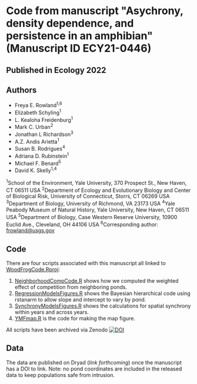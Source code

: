 # Code from manuscript "Asychrony, density dependence, and persistence in an amphibian" (Manuscript ID ECY21-0446)
## Published in Ecology 2022

## Authors
- Freya E. Rowland<sup>1,6</sup>
- Elizabeth Schyling<sup>1</sup>
- L. Kealoha Freidenburg<sup>1</sup>
- Mark C. Urban<sup>2</sup>
- Jonathan L Richardson<sup>3</sup>
- A.Z. Andis Arietta<sup>1</sup>
- Susan B. Rodrigues<sup>4</sup>
- Adriana D. Rubinstein<sup>1</sup>
- Michael F. Benard<sup>5</sup>
- David K. Skelly<sup>1,4</sup>

<sup>1</sup>School of the Environment, Yale University, 370 Prospect St., New Haven, CT 06511 USA
<sup>2</sup>Department of Ecology and Evolutionary Biology and Center of Biological Risk, University of Connecticut, Storrs, CT 06269 USA
<sup>3</sup>Department of Biology, University of Richmond, VA 23173 USA
<sup>4</sup>Yale Peabody Museum of Natural History, Yale University, New Haven, CT 06511 USA
<sup>5</sup>Department of Biology, Case Western Reserve University, 10900 Euclid Ave., Cleveland, OH 44106 USA
<sup>6</sup>Corresponding author: frowland@usgs.gov


## Code

There are four scripts associated with this manuscript all linked to [WoodFrogCode.Rproj](code/WoodFrogCode.Rproj):

1) [NeighborhoodCompCode.R](<code/NeighborhoodCompCode.R>) shows how we computed the weighted effect of competition from neighboring ponds.
2) [RegressionModelsFigures.R](<code/RegressionModelsFigures.R>) shows the Bayesian hierarchical code using rstanarm to allow slope and intercept to vary by pond.
3) [SynchronyModelsFigures.R](<code/SynchronyModelsFigures.R>) shows the calculations for spatial synchrony within years and across years.
4) [YMFmap.R](<code/YMFmap.R>) is the code for making the map figure.

All scripts have been archived via Zenodo [![DOI](https://zenodo.org/badge/428043274.svg)](https://zenodo.org/badge/latestdoi/428043274)

## Data

The data are published on Dryad (*link forthcoming*) once the manuscript has a DOI to link. Note: no pond coordinates are included in the released data to keep populations safe from intrusion. 

